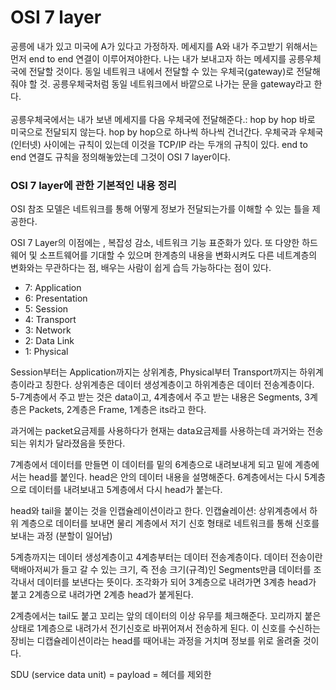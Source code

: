 <h1>OSI 7 layer</h1>

공릉에 내가 있고 미국에 A가 있다고 가정하자.
메세지를 A와 내가 주고받기 위해서는 먼저 end to end 연결이 이루어져야한다.
나는 내가 보내고자 하는 메세지를 공릉우체국에 전달할 것이다.
동일 네트워크 내에서 전달할 수 있는 우체국(gateway)로 전달해줘야 할 것.
공릉우체국처럼 동일 네트워크에서 바깥으로 나가는 문을 gateway라고 한다.
<br><br>
공릉우체국에서는 내가 보낸 메세지를 다음 우체국에 전달해준다.: hop by hop
바로 미국으로 전달되지 않는다.
hop by hop으로 하나씩 하나씩 건너간다.
우체국과 우체국(인터넷) 사이에는 규칙이 있는데 이것을 TCP/IP 라는 두개의 규칙이 있다.
end to end 연결도 규칙을 정의해놓았는데 그것이 OSI 7 layer이다.


<h3>OSI 7 layer에 관한 기본적인 내용 정리</h3>
OSI 참조 모델은 네트워크를 통해 어떻게 정보가 전달되는가를 이해할 수 있는 틀을 제공한다.

OSI 7 Layer의 이점에는 , 복잡성 감소, 네트워크 기능 표준화가 있다. 
또 다양한 하드웨어 및 소프트웨어를 기대할 수 있으며 한계층의 내용을 변화시켜도 다른 네트계층의 변화와는 무관하다는 점, 배우는 사람이 쉽게 습득 가능하다는 점이 있다.

* 7: Application
* 6: Presentation
* 5: Session
* 4: Transport
* 3: Network
* 2: Data Link
* 1: Physical

Session부터는 Application까지는 상위계층, Physical부터 Transport까지는 하위계층이라고 칭한다.
상위계층은 데이터 생성계층이고 하위계층은 데이터 전송계층이다.
5-7계층에서 주고 받는 것은 data이고, 4계층에서 주고 받는 내용은 Segments, 3계층은 Packets, 2계층은 Frame, 1계층은 its라고 한다.

과거에는 packet요금제를 사용하다가 현재는 data요금제를 사용하는데 과거와는 전송되는 위치가 달라졌음을 뜻한다. 

7계층에서 데이터를 만들면 이 데이터를 밑의 6계층으로 내려보내게 되고 밑에 계층에서는 head를 붙인다.
head은 안의 데이터 내용을 설명해준다.
6계층에서는 다시 5계층으로 데이터를 내려보내고 5계층에서 다시 head가 붙는다.

head와 tail을 붙이는 것을 인캡슐레이션이라고 한다.
인캡슐레이션: 상위계층에서 하위 계층으로 데이터를 보내면 물리 계층에서 저기 신호 형태로 네트워크를 통해 신호를 보내는 과정 (분할이 일어남)

5계층까지는 데이터 생성계층이고 4계층부터는 데이터 전송계층이다.
데이터 전송이란 택배아저씨가 들고 갈 수 있는 크기, 즉 전송 크기(규격)인 Segments만큼 데이터를 조각내서 데이터를 보낸다는 뜻이다.
조각화가 되어 3계층으로 내려가면 3계층 head가 붙고 2계층으로 내려가면 2계층 head가 붙게된다.

2계층에서는 tail도 붙고 꼬리는 앞의 데이터의 이상 유무를 체크해준다.
꼬리까지 붙은 상태로 1계층으로 내려가서 전기신호로 바뀌어져서 전송하게 된다.
이 신호를 수신하는 장비는 디캡슐레이션이라는 head를 때어내는 과정을 거치며 정보를 위로 올려줄 것이다.

SDU (service data unit) = payload = 헤더를 제외한 


